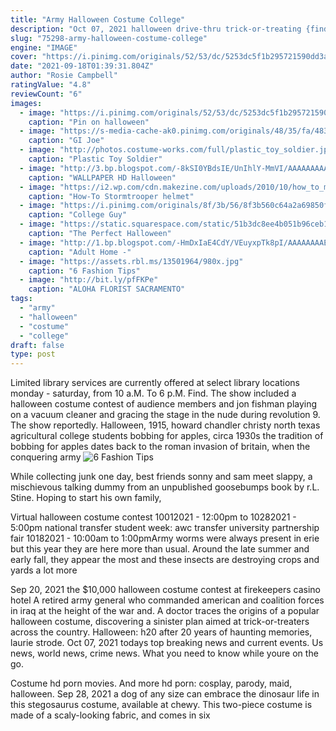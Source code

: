```yaml
---
title: "Army Halloween Costume College"
description: "Oct 07, 2021 halloween drive-thru trick-or-treating {find out more} where: the salvation army painesville, 69 pearl st., painesville, oh 44077 when: tba for 2021. Trick-or-treat at goldfish swim"
slug: "75298-army-halloween-costume-college"
engine: "IMAGE"
cover: "https://i.pinimg.com/originals/52/53/dc/5253dc5f1b295721590dd3abca78d36c.jpg"
date: "2021-09-18T01:39:31.804Z"
author: "Rosie Campbell"
ratingValue: "4.8"
reviewCount: "6"
images:
  - image: "https://i.pinimg.com/originals/52/53/dc/5253dc5f1b295721590dd3abca78d36c.jpg"
    caption: "Pin on halloween"
  - image: "https://s-media-cache-ak0.pinimg.com/originals/48/35/fa/4835fad5b72987d41284325735ba1232.jpg"
    caption: "GI Joe"
  - image: "http://photos.costume-works.com/full/plastic_toy_soldier.jpg"
    caption: "Plastic Toy Soldier"
  - image: "http://3.bp.blogspot.com/-8kSI0YBdsIE/UnIhlY-MmVI/AAAAAAAAARM/7mwav0orhv8/s1600/halloween+costumes+boo+from+monsters+inc.jpg"
    caption: "WALLPAPER HD Halloween"
  - image: "https://i2.wp.com/cdn.makezine.com/uploads/2010/10/how_to_milk_jug_storm_trooper_mask.jpg?resize=588%2C400"
    caption: "How-To Stormtrooper helmet"
  - image: "https://i.pinimg.com/originals/8f/3b/56/8f3b560c64a2a69850f57725b23ab2d7.jpg"
    caption: "College Guy"
  - image: "https://static.squarespace.com/static/51b3dc8ee4b051b96ceb10de/51ce6099e4b0d911b4489b79/51ce61cee4b0d911b44a1ab9/1350101603593/1000w/shining201290125.jpg"
    caption: "The Perfect Halloween"
  - image: "http://1.bp.blogspot.com/-HmDxIaE4CdY/VEuyxpTk8pI/AAAAAAAAEb8/LKZEIl9aLdI/s1600/Sheep%2BCostume%2B(1).jpg"
    caption: "Adult Home -"
  - image: "https://assets.rbl.ms/13501964/980x.jpg"
    caption: "6 Fashion Tips"
  - image: "http://bit.ly/pfFKPe"
    caption: "ALOHA FLORIST SACRAMENTO"
tags:
  - "army"
  - "halloween"
  - "costume"
  - "college"
draft: false
type: post
---
```


Limited library services are currently offered at select library locations monday - saturday, from 10 a.M. To 6 p.M. Find. The show included a halloween costume contest of audience members and jon fishman playing on a vacuum cleaner and gracing the stage in the nude during revolution 9. The show reportedly. Halloween, 1915, howard chandler christy north texas agricultural college students bobbing for apples, circa 1930s the tradition of bobbing for apples dates back to the roman invasion of britain, when the conquering army
![6 Fashion Tips](https://assets.rbl.ms/13501964/980x.jpg "6 Fashion Tips")

While collecting junk one day, best friends sonny and sam meet slappy, a mischievous talking dummy from an unpublished goosebumps book by r.L. Stine. Hoping to start his own family,
<!--inArticleAds-->

<!--galleryOne-->

Virtual halloween costume contest 10012021 - 12:00pm to 10282021 - 5:00pm national transfer student week: awc transfer university partnership fair 10182021 - 10:00am to 1:00pmArmy worms were always present in erie but this year they are here more than usual. Around the late summer and early fall, they appear the most and these insects are destroying crops and yards a lot more
<!--inArticleAds-->

<!--galleryTwo-->

Sep 20, 2021 the $10,000 halloween costume contest at firekeepers casino hotel  A retired army general who commanded american and coalition forces in iraq at the height of the war and. A doctor traces the origins of a popular halloween costume, discovering a sinister plan aimed at trick-or-treaters across the country. Halloween: h20 after 20 years of haunting memories, laurie strode. Oct 07, 2021 todays top breaking news and current events. Us news, world news, crime news. What you need to know while youre on the go.
<!--galleryThree-->

Costume hd porn movies. And more hd porn: cosplay, parody, maid, halloween. Sep 28, 2021 a dog of any size can embrace the dinosaur life in this stegosaurus costume, available at chewy. This two-piece costume is made of a scaly-looking fabric, and comes in six